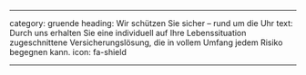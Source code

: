 ---

category: gruende
heading: Wir schützen Sie sicher – rund um die Uhr
text: Durch uns erhalten Sie eine individuell auf Ihre Lebenssituation zugeschnittene Versicherungslösung, die in vollem Umfang jedem Risiko begegnen kann.
icon: fa-shield

---